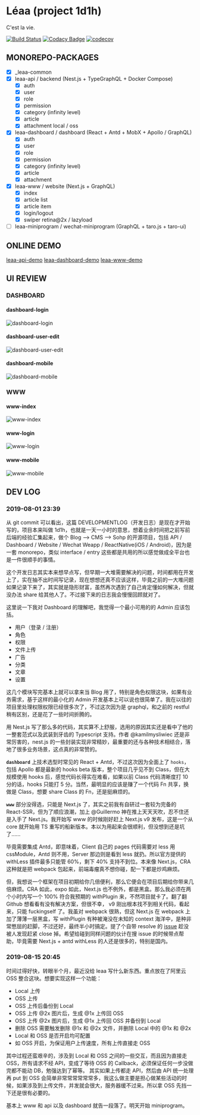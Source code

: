 # Léaa (project 1d1h)

C'est la vie.

[![Build Status](https://travis-ci.com/SolidZORO/leaa.svg?token=dp93c7BFxq7zs1iT4qaM&branch=master)](https://travis-ci.com/SolidZORO/leaa)
[![Codacy Badge](https://api.codacy.com/project/badge/Grade/4443217249ea4bbe8e057c691de4b0cd)](https://www.codacy.com?utm_source=github.com&utm_medium=referral&utm_content=SolidZORO/leaa&utm_campaign=Badge_Grade)
[![codecov](https://codecov.io/gh/SolidZORO/leaa/branch/master/graph/badge.svg?token=gdOhbSjkRy)](https://codecov.io/gh/SolidZORO/leaa)

## **MONOREPO-PACKAGES**

- [x] \_leaa-common
- [x] leaa-api / backend (Nest.js + TypeGraphQL + Docker Compose)
  - [x] auth
  - [x] user
  - [x] role
  - [x] permission
  - [x] category (infinity level)
  - [x] article
  - [x] attachment local / oss
- [x] leaa-dashboard / dashboard (React + Antd + MobX + Apollo / GraphQL)
  - [x] auth
  - [x] user
  - [x] role
  - [x] permission
  - [x] category (infinity level)
  - [x] article
  - [x] attachment
- [x] leaa-www / website (Next.js + GraphQL)
  - [x] index
  - [x] article list
  - [x] article item
  - [x] login/logout
  - [x] swiper retina@2x / lazyload
- [ ] leaa-miniprogram / wechat-miniprogram (GraphQL + taro.js + taro-ui)

## **ONLINE DEMO**

[leaa-api-demo](https://test-leaa-api.herokuapp.com)
[leaa-dashboard-demo](https://test-leaa-dashboard.herokuapp.com)
[leaa-www-demo](https://test-leaa-www.herokuapp.com)

## **UI REVIEW**

### DASHBOARD

#### dashboard-login

![dashboard-login](./designs/ui/dashboard-login.png)

#### dashboard-user-edit

![dashboard-user-edit](./designs/ui/dashboard-user-edit.png)

#### dashboard-mobile

![dashboard-mobile](./designs/ui/dashboard-mobile.png)

### WWW

#### www-index

![www-index](./designs/ui/www-index.png)

#### www-login

![www-login](./designs/ui/www-login.png)

#### www-mobile

![www-mobile](./designs/ui/www-mobile.png)

## **DEV LOG**

### 2019-08-01 23:39

从 git commit 可以看出，这篇 DEVELOPMENTLOG（开发日志）是现在才开始写的，项目本来叫做 1d1h，也就是一天一小时的意思，想着业余时间把之前写前后端的经验汇集起来，做个 Blog --> CMS --> Sohp 的开源项目，包括 API / Dashboard / Website / Wechat Weapp / ReactNative(iOS / Android)，因为是一套 monorepo，类似 interface / entry 这些都是共用的所以感觉做成全平台也是一件很顺手的事情。

这个开发日志其实本来想早点写，但早期一大堆需要解决的问题，时间都用在开发上了，实在抽不出时间写记录，现在想想还真不应该这样，毕竟之前的一大堆问题如果记录下来了，其实就是隐形财富，虽然再次遇到了自己肯定懂如何解决，但就没办法 share 给其他人了。不过接下来的日志我会慢慢回顾就对了。

这里说一下我对 Dashboard 的理解吧，我觉得一个最小可用的的 Admin 应该包括。

- 用户（登录 / 注册）
- 角色
- 权限
- 文件上传
- 广告
- 分类
- 文章
- 设置

这几个模块写完基本上就可以拿来当 Blog 用了，特别是角色权限这块，如果有业务需求，基于这样的最小化的 Admin 开发基本上可以说也很简单了。我在以往的项目里处理权限权限已经很多次了，不过这次因为是 graphql，和之前的 restful 稍有区别，还是花了一些时间折腾的。

用 Nest.js 写了那么多的代码，其实算不上舒服，选用的原因其实还是看中了他的一整套范式以及武装到牙齿的 Typescript 支持。作者 @kamilmysliwiec 还是非常厉害的，nest.js 的一些封装实现非常精妙，最重要的还与各种技术相结合，落地了很多业务场景，这点真的非常赞的。

**`dashboard`** 上技术选型时常见的 React + Antd，不过这次因为全面上了 `hooks`，包括 Apollo 都是最新的 hooks beta 版本，整个项目几乎见不到 Class，但在大规模使用 hooks 后，感觉代码长得实在难看，如果以前 Class 代码清晰度打 10 分的话，hooks 只能打 5 分。当然，最明显的应该是赚了一个代码 Fn 共享，换做是 Class，想要 share Class 的 Fn，还是挺麻烦的。

**`www`** 部分没得选，只能是 Next.js 了，其实之前我有自研过一套较为完备的 React-SSR，但为了顺应浪潮，加上 @Guillermo 神在推上天天天吹，忍不住还是入手了 Next.js。我开始写 www 的时候刚好赶上 Next.js v9 发布，这是一个从 core 就开始用 TS 重写的船新版本。本以为用起来会很顺利，但没想到还是坑了……

毕竟需要集成 Antd，即意味着，Client 自己的 pages 代码需要对 less 用 cssModule，Antd 则不用，Server 那边则是看到 less 就扔。所以官方提供的 withLess 插件最多只能管 60%，剩下 40% 支持不到位。本来像 Next.js，CRA 这种就是把 webpack 包起来，前端毒瘤真不想你碰，配一下都是炒鸡麻烦。

但，我想说一个框架在项目初期给你几倍便利，那么它便会在项目后期给你带来几倍麻烦。CRA 如此，expo 如此，Next.js 也不例外，都是黑盒。那么我必须在两个小时内写一个 100% 符合我预期的 withPlugin 来，不然项目就卡了。翻了翻 Github 想看看有没有解决方案，但很不幸， v9 刚出根本找不到相关代码，看起来，只能 fuckingself 了。我虽对 webpack 很熟，但这 Next.js 在 webpack 上加了薄薄一层黑盒，写 withPlugin 有种被淹没在未知的 context 海洋中，是种非常憋屈的赶脚，不过还好，最终半小时搞定。提了个自带 resolve 的 [issue](https://github.com/zeit/next.js/issues/8054) 趁没被人发现赶紧 close 掉。希望给碰到同样问题的伙计在搜 issue 的时候带点帮助，毕竟需要 Next.js + antd withLess 的人还是很多的，特别是国内。

### 2019-08-15 20:45

时间过得好快，转眼半个月，最近没给 leaa 写什么新东西。重点放在了阿里云 OSS 整合这块。想要实现这样一个功能：

- Local 上传
- OSS 上传
- OSS 上传后备份到 Local
- OSS 上传 @2x 图片后，生成 @1x 上传回 OSS
- OSS 上传 @2x 图片后，生成 @1x 上传回 OSS 并备份到 Local
- 删除 OSS 需要触发删除 @1x 和 @2x 文件，并删除 Local 中的 @1x 和 @2x
- Local 和 OSS 是否开启均可配置
- 如 OSS 开启，为保证用户上传速度，所有上传直接走 OSS

其中过程还蛮艰辛的，涉及到 Local 和 OSS 之间的一些交互，而且因为直接走 OSS，所有请求不经 API，变成了等待 OSS 的 Callback，必须保证任何一步没做完都不能动 DB，勉强达到了幂等。
其实如果上传都走 API，然后由 API 统一处理再 put 到 OSS 会简单非常常常常常常多，我这么做主要是担心做某些活动的时候，如果涉及到上传文件，并发就会很大，服务器缓不过来。所以拿 OSS 先挡一下还是很有必要的。

基本上 www 和 api 以及 dashboard 就告一段落了。明天开始 miniprogram。
